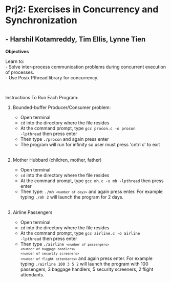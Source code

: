 # Prj2: Exercises in Concurrency and Synchronization

## - Harshil Kotamreddy, Tim Ellis, Lynne Tien

**Objectives**
<p>Learn to:<br>
- Solve inter-process communication problems during concurrent execution of processes.<br>
- Use Posix Pthread library for concurrency.</p>
<br>
<p> Instructions To Run Each Program:<br>

1. Bounded-buffer Producer/Consumer problem:<br>
    - Open terminal
    - <code>cd</code> into the directory where the file resides
    - At the command prompt, type <code>gcc procon.c -o procon -lpthread</code> then press enter
    - Then type <code>./procon</code> and again press enter
    - The program will run for infinity so user must press 'cntrl c' to exit
    <br>
    
2. Mother Hubbard (children, mother, father)
    - Open terminal
    - <code>cd</code> into the directory where the file resides
    - At the command prompt, type <code>gcc mh.c -o mh -lpthread</code> then press enter
    - Then type: <code>./mh `<number of days>`</code> and again press enter. For example typing <code>./mh 2</code> will launch the program for 2 days.
    <br>
    
3. Airline Passengers
    - Open terminal
    - <code>cd</code> into the directory where the file resides
    - At the command prompt, type <code>gcc airline.c -o airline -lpthread</code> then press enter
    - Then type <code>./airline `<number of passengers>` `<number of baggage handlers>` `<number of security screeners>` `<number of flight attendants>`</code> and again press enter. For example typing <code>./airline 100 3 5 2</code> will launch the program with 100 passengers, 3 baggage handlers, 5 security screeners, 2 flight attendants.
    <br>